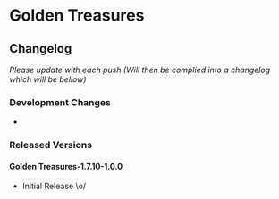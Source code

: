 # Golden Treasures
## Changelog

*Please update with each push (Will then be complied into a changelog which will be bellow)*

### Development Changes

*

### Released Versions
#### Golden Treasures-1.7.10-1.0.0

* Initial Release \o/